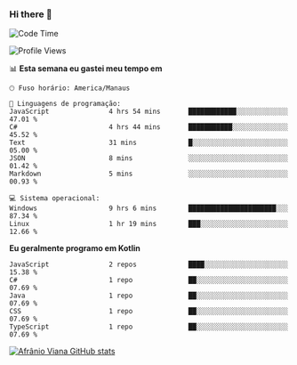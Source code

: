 ### Hi there 👋

<!--
**afranio-viana/afranio-viana** is a ✨ _special_ ✨ repository because its `README.md` (this file) appears on your GitHub profile.

Here are some ideas to get you started:

- 🔭 I’m currently working on ...
- 🌱 I’m currently learning ...
- 👯 I’m looking to collaborate on ...
- 🤔 I’m looking for help with ...
- 💬 Ask me about ...
- 📫 How to reach me: ...
- 😄 Pronouns: ...
- ⚡ Fun fact: ...
-->
<!--START_SECTION:waka-->
![Code Time](http://img.shields.io/badge/Code%20Time-146%20hrs%2035%20mins-blue)

![Profile Views](http://img.shields.io/badge/Visualizac%C3%B5es%20do%20perfil-0-blue)

📊 **Esta semana eu gastei meu tempo em** 

```text
🕑︎ Fuso horário: America/Manaus

💬 Linguagens de programação: 
JavaScript               4 hrs 54 mins       ████████████░░░░░░░░░░░░░   47.01 % 
C#                       4 hrs 44 mins       ███████████░░░░░░░░░░░░░░   45.52 % 
Text                     31 mins             █░░░░░░░░░░░░░░░░░░░░░░░░   05.00 % 
JSON                     8 mins              ░░░░░░░░░░░░░░░░░░░░░░░░░   01.42 % 
Markdown                 5 mins              ░░░░░░░░░░░░░░░░░░░░░░░░░   00.93 % 

💻 Sistema operacional: 
Windows                  9 hrs 6 mins        ██████████████████████░░░   87.34 % 
Linux                    1 hr 19 mins        ███░░░░░░░░░░░░░░░░░░░░░░   12.66 % 
```

**Eu geralmente programo em Kotlin** 

```text
JavaScript               2 repos             ████░░░░░░░░░░░░░░░░░░░░░   15.38 % 
C#                       1 repo              ██░░░░░░░░░░░░░░░░░░░░░░░   07.69 % 
Java                     1 repo              ██░░░░░░░░░░░░░░░░░░░░░░░   07.69 % 
CSS                      1 repo              ██░░░░░░░░░░░░░░░░░░░░░░░   07.69 % 
TypeScript               1 repo              ██░░░░░░░░░░░░░░░░░░░░░░░   07.69 % 
```




<!--END_SECTION:waka-->
[![Afrânio Viana GitHub stats](https://github-readme-stats.vercel.app/api?username=afranio-viana)](https://github.com/anuraghazra/github-readme-stats)
